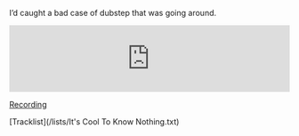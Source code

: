 I’d caught a bad case of dubstep that was going around.

<iframe width="100%" height="120" src="https://www.mixcloud.com/widget/iframe/?hide_cover=1&hide_artwork=1&feed=%2Fpeter-henry5%2Fits-cool-to-know-nothing%2F" frameborder="0" ></iframe>

[Recording](https://www.dropbox.com/s/pvdx39kxgzxgayv/It%27s%20Cool%20To%20Know%20Nothing.mp3?dl=0)

[Tracklist](/lists/It's Cool To Know Nothing.txt)
